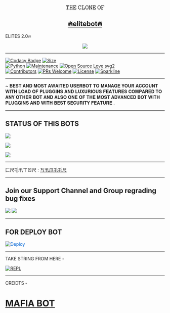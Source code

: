 <h3 align="center">𝚃𝙷𝙴 𝙲𝙻𝙾𝙽𝙴 𝙾𝙵</h3>
<h2 align="center"> <a href="https://github.com/sameerpanthi/elitebot">🔥elitebot🔥</a></h2>


ELITES 2.0🔥



<p align="center">

<img src="https://telegra.ph/file/a65900c74cb9a0bd89c11.jpg">

-------------------------------------------------

[![Codacy Badge](https://api.codacy.com/project/badge/Grade/f7c51539e67b483bb8d7749acca51d3a)](https://app.codacy.com/gh/sameerpanthi/elitebot?utm_source=github.com&utm_medium=referral&utm_content=sameerpanthi/elitebot&utm_campaign=Badge_Grade_Settings)
[![Size](https://img.shields.io/github/repo-size/sameerpanthi/elitebot?style=flat-square&color=green)](https://github.com/sameerpanthi/elitebot/)   
[![Python](https://img.shields.io/badge/Python-v3.9-blue)](https://www.python.org/)
[![Maintenance](https://img.shields.io/badge/Maintained%3F-yes-green.svg)](https://github.com/sameerpanthi/elitebot/graphs/commit-activity)
[![Open Source Love svg2](https://badges.frapsoft.com/os/v2/open-source.svg?v=103)](https://github.com/sameerpanthi/elitebot)   
[![Contributors](https://img.shields.io/github/contributors/sameerpanthi/elitebot?style=flat-square&color=green)](https://github.com/sameerpanthi/elitebot/graphs/contributors)
[![PRs Welcome](https://img.shields.io/badge/PRs-welcome-brightgreen.svg?style=flat-square)](https://makeapullrequest.com)
[![License](https://img.shields.io/badge/License-AGPL-blue)](https://github.com/sameerpanthi/elitebot/blob/main/LICENSE)
[![Sparkline](https://stars.medv.io/sameerpanthi/elitebot)](https://stars.medv.io/sameerpanthi/elitebot)

-------------------------------------------------

~ 𝐁𝐄𝐒𝐓 𝐀𝐍𝐃 𝐌𝐎𝐒𝐓 𝐀𝐖𝐀𝐈𝐓𝐄𝐃 𝐔𝐒𝐄𝐑𝐁𝐎𝐓 𝐓𝐎 𝐌𝐀𝐍𝐀𝐆𝐄 𝐘𝐎𝐔𝐑 𝐀𝐂𝐂𝐎𝐔𝐍𝐓 𝐖𝐈𝐓𝐇 𝐋𝐎𝐀𝐃 𝐎𝐅 𝐏𝐋𝐔𝐆𝐆𝐈𝐍𝐒 𝐀𝐍𝐃 𝐋𝐔𝐗𝐔𝐑𝐈𝐎𝐔𝐒 𝐅𝐄𝐀𝐓𝐔𝐑𝐄𝐒 𝐂𝐎𝐌𝐏𝐀𝐑𝐄𝐃 𝐓𝐎 𝐀𝐍𝐘 𝐎𝐓𝐇𝐄𝐑 𝐁𝐎𝐓 𝐀𝐍𝐃 𝐀𝐋𝐒𝐎 𝐎𝐍𝐄 𝐎𝐅 𝐓𝐇𝐄 𝐌𝐎𝐒𝐓 𝐀𝐃𝐕𝐀𝐍𝐂𝐄𝐃 𝐁𝐎𝐓 𝐖𝐈𝐓𝐇 𝐏𝐋𝐔𝐆𝐆𝐈𝐍𝐒 𝐀𝐍𝐃 𝐖𝐈𝐓𝐇 𝐁𝐄𝐒𝐓 𝐒𝐄𝐂𝐔𝐑𝐈𝐓𝐘 𝐅𝐄𝐀𝐓𝐔𝐑𝐄 .

-------------------------------------------------


## STATUS OF THIS BOTS 
<p align="left"><a href="https://github.com/sameerpanthi/elitebot/network/members"><img src="https://img.shields.io/github/forks/sameerpanthi/elitebot?label=Forks&logoColor=Black&style=social"></a><p align="left"><a href="https://github.com/sameerpanthi/elitebot/stargazers"><img src="https://img.shields.io/github/stars/sameerpanthi/elitebot?logoColor=Blue&style=social"></a><p align="left"><a href="https://github.com/sameerpanthi/elitebot"></a><p align="left"><a href="https://github.com/sameerpanthi/elitebot?"><img src="https://img.shields.io/github/last-commit/sameerpanthi/elitebot?style=plastic"></a>


-------------------------------------------------

匚尺乇卂ㄒㄖ尺 : [丂卂爪乇乇尺](https://t.me/SAMEER_795)

-------------------------------------------------

## Join our Support Channel and Group regrading bug fixes

<a href="https://t.me/savage_techy"><img src="https://img.shields.io/badge/Join-SUPPORT%20CHANNEL-red.svg?logo=Telegram"></a>
<a href="https://t.me/elites_userbot"><img src="https://img.shields.io/badge/Join-SUPPORT%20GROUP-red.svg?logo=Telegram"></a>

-------------------------------------------------

## FOR DEPLOY BOT 


<a href="https://dashboard.heroku.com/new?button-url=https%3A%2F%2Fgithub.com%2Fsameerpanthi%2Felitebot&template=https%3A%2F%2Fgithub.com%2Fsameerpanthi%2Felitebot" rel="nofollow" style="background-color: initial; box-sizing: border-box; color: #0366d6; text-decoration-line: none;"><img alt="Deploy" data-canonical-src="https://www.herokucdn.com/deploy/button.svg" src="https://camo.githubusercontent.com/83b0e95b38892b49184e07ad572c94c8038323fb/68747470733a2f2f7777772e6865726f6b7563646e2e636f6d2f6465706c6f792f627574746f6e2e737667" style="border-style: none; box-sizing: initial; max-width: 100%;" /></a></div>

------------------------------------------------

TAKE STRING FROM HERE -

[![REPL](https://repl.it/badge/github/spandey112/SensibleUserbot)](https://replit.com/@sameerpanthi/SAVAGE-BOT#main.py)
    
-------------------------------------------------


CREIDTS -

# [MAFIA BOT](https://github.com/H1M4N5HU0P/MAFIA-USERBOT)

